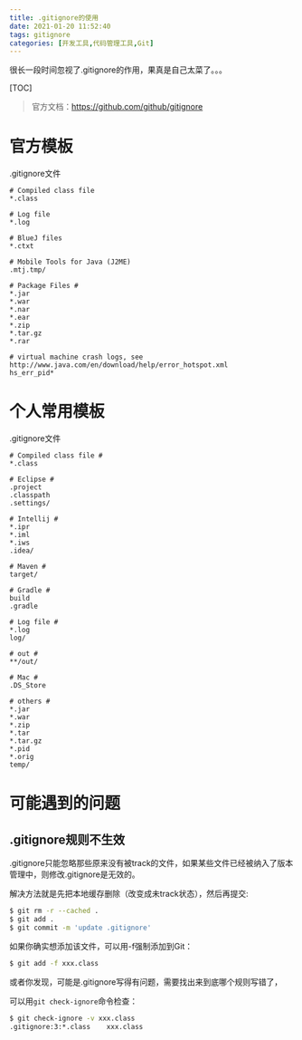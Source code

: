 ```yaml
---
title: .gitignore的使用
date: 2021-01-20 11:52:40
tags: gitignore
categories: [开发工具,代码管理工具,Git]
---
```


很长一段时间忽视了.gitignore的作用，果真是自己太菜了。。。

[TOC]

<!--more-->

> 官方文档：https://github.com/github/gitignore

# 官方模板

.gitignore文件

```text
# Compiled class file
*.class

# Log file
*.log

# BlueJ files
*.ctxt

# Mobile Tools for Java (J2ME)
.mtj.tmp/

# Package Files #
*.jar
*.war
*.nar
*.ear
*.zip
*.tar.gz
*.rar

# virtual machine crash logs, see http://www.java.com/en/download/help/error_hotspot.xml
hs_err_pid*
```



# 个人常用模板

.gitignore文件

```text
# Compiled class file #
*.class

# Eclipse #
.project
.classpath
.settings/

# Intellij #
*.ipr
*.iml
*.iws
.idea/

# Maven #
target/

# Gradle #
build
.gradle

# Log file #
*.log
log/

# out #
**/out/

# Mac #
.DS_Store

# others #
*.jar
*.war
*.zip
*.tar
*.tar.gz
*.pid
*.orig
temp/
```



# 可能遇到的问题

## .gitignore规则不生效

.gitignore只能忽略那些原来没有被track的文件，如果某些文件已经被纳入了版本管理中，则修改.gitignore是无效的。

解决方法就是先把本地缓存删除（改变成未track状态），然后再提交:

```bash
$ git rm -r --cached .
$ git add .
$ git commit -m 'update .gitignore'
```

如果你确实想添加该文件，可以用-f强制添加到Git：

```bash
$ git add -f xxx.class
```

或者你发现，可能是.gitignore写得有问题，需要找出来到底哪个规则写错了，

可以用`git check-ignore`命令检查：

```bash
$ git check-ignore -v xxx.class
.gitignore:3:*.class    xxx.class
```